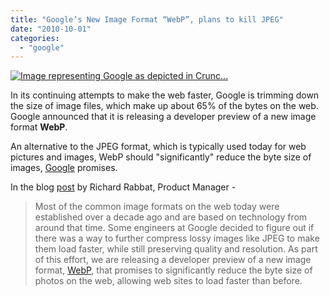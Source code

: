 ```yaml
---
title: "Google’s New Image Format “WebP”, plans to kill JPEG"
date: "2010-10-01"
categories: 
  - "google"
---
```


[![Image representing Google as depicted in Crunc...](images/29578v7-max-450x450.jpg)](http://www.cosmogeek.info/search/label/Google)

In its continuing attempts to make the web faster, Google is trimming down the size of image files, which make up about 65% of the bytes on the web. Google announced that it is releasing a developer preview of a new image format **WebP**.

An alternative to the JPEG format, which is typically used today for web pictures and images, WebP should "significantly" reduce the byte size of images, [Google](http://blog.chromium.org/2010/09/webp-new-image-format-for-web.html) promises.

In the blog [post](http://blog.chromium.org/2010/09/webp-new-image-format-for-web.html) by Richard Rabbat, Product Manager -

> Most of the common image formats on the web today were established over a decade ago and are based on technology from around that time. Some engineers at Google decided to figure out if there was a way to further compress lossy images like JPEG to make them load faster, while still preserving quality and resolution. As part of this effort, we are releasing a developer preview of a new image format, [WebP](http://code.google.com/speed/webp/), that promises to significantly reduce the byte size of photos on the web, allowing web sites to load faster than before.
